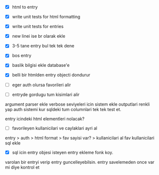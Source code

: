 - [x] html to entry
- [x] write unit tests for html formatting
- [x] write unit tests for entries 
- [x] new linei ise br olarak ekle 
- [x] 3-5 tane entry bul tek tek dene
- [x] bos entry
- [x] baslik bilgisi ekle database'e
- [x] belli bir htmlden entry objecti dondurur
- [ ] eger auth olursa favorileri alir
- [ ] entryde gordugu tum kisimlari alir


argument parser ekle
verbose seviyeleri icin sistem ekle
outputlari renkli yap
auth sistemi kur 
sqldeki tum columnlari tek tek test et.

entry icindeki html elementleri nolacak?

- [ ] favorileyen kullanicilari ve caylaklari ayri al

entry > auth > html format > fav sayisi var? > kullanicilari al
fav kullanicilari sql ekle
- [x] sql icin entry objesi isteyen entry ekleme fonk koy.

varolan bir entryi verip entry guncelleyebilsin.
entry savelemeden once var mi diye kontrol et


